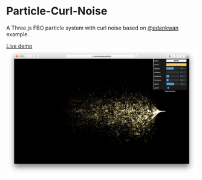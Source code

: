 # Particle-Curl-Noise
A Three.js FBO particle system with curl noise based on [@edankwan](https://github.com/edankwan) example.

[Live demo](https://juniorxsound.github.io/Particle-Curl-Noise/)
![Image](https://github.com/juniorxsound/Particle-Curl-Noise/blob/master/Screen%20Shot%202017-12-23%20at%2012.47.10%20PM.png)
